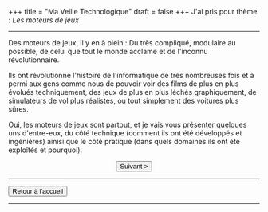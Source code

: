 +++
title = "Ma Veille Technologique"
draft = false
+++
J'ai pris pour thème : _Les moteurs de jeux_

***
Des moteurs de jeux, il y en à plein : Du très compliqué, modulaire au possible,
de celui que tout le monde acclame et de l'inconnu révolutionnaire.

Ils ont révolutionné l'histoire de l'informatique de très nombreuses fois et à
permi aux gens comme nous de pouvoir voir des films de plus en plus évolués
techniquement, des jeux de plus en plus léchés graphiquement, de simulateurs de
vol plus réalistes, ou tout simplement des voitures plus sûres.

Oui, les moteurs de jeux sont partout, et je vais vous présenter quelques uns 
d'entre-eux, du côté technique (comment ils ont été développés et ingéniérés)
ainisi que le côté pratique (dans quels domaines ils ont été exploîtés et
pourquoi).

<div align="center"><button onclick="window.location.href='https://vhascoet-pro.github.io/portfolio-bts.github.io/veille/veille_p2';">Suivant ></button></div>

***

<button onclick="window.location.href='https://vhascoet-pro.github.io/portfolio-bts.github.io/';">Retour à l'accueil</button></div>

***

